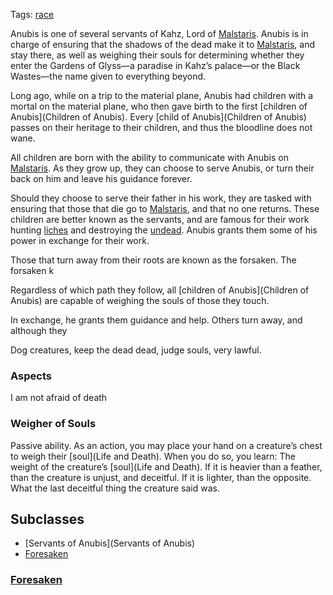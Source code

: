 Tags: [race](Races)

Anubis is one of several servants of Kahz, Lord of [Malstaris](Malstaris). Anubis is in charge of ensuring that the shadows of the dead make it to [Malstaris](Malstaris), and stay there, as well as weighing their souls for determining whether they enter the Gardens of Glyss—a paradise in Kahz’s palace—or the Black Wastes—the name given to everything beyond. 

Long ago, while on a trip to the material plane, Anubis had children with a mortal on the material plane, who then gave birth to the first [children of Anubis](Children of Anubis). Every [child of Anubis](Children of Anubis) passes on their heritage to their children, and thus the bloodline does not wane.

All children are born with the ability to communicate with Anubis on [Malstaris](Malstaris). As they grow up, they can choose to serve Anubis, or turn their back on him and leave his guidance forever. 

Should they choose to serve their father in his work, they are tasked with ensuring that those that die go to [Malstaris](Malstaris), and that no one returns. These children are better known as the servants, and are famous for their work hunting [liches](Liches) and destroying the [undead](Undead). Anubis grants them some of his power in exchange for their work.

Those that turn away from their roots are known as the forsaken. The forsaken k

Regardless of which path they follow, all [children of Anubis](Children of Anubis) are capable of weighing the souls of those they touch. 

In exchange, he grants them guidance and help. Others turn away, and although they 

Dog creatures, keep the dead dead, judge souls, very lawful. 

### Aspects
I am not afraid of death

### Weigher of Souls
Passive ability.
As an action, you may place your hand on a creature’s chest to weigh their [soul](Life and Death). When you do so, you learn:
The weight of the creature’s [soul](Life and Death). If it is heavier than a feather, than the creature is unjust, and deceitful. If it is lighter, than the opposite.
What the last deceitful thing the creature said was.

## Subclasses

- [Servants of Anubis](Servants of Anubis)
- [Foresaken](Foresaken)

### [Foresaken](Foresaken)

